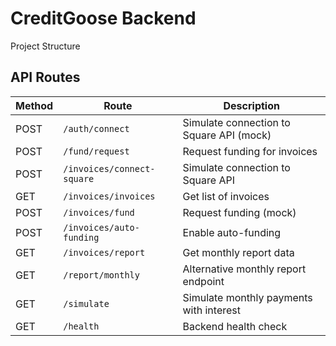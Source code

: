 # CreditGoose Backend

Project Structure

## API Routes

| Method | Route                   | Description                              |
|--------|-------------------------|------------------------------------------|
| POST   | `/auth/connect`          | Simulate connection to Square API (mock)|
| POST   | `/fund/request`          | Request funding for invoices            |
| POST   | `/invoices/connect-square` | Simulate connection to Square API     |
| GET    | `/invoices/invoices`     | Get list of invoices                    |
| POST   | `/invoices/fund`         | Request funding (mock)                  |
| POST   | `/invoices/auto-funding` | Enable auto-funding                     |
| GET    | `/invoices/report`       | Get monthly report data                 |
| GET    | `/report/monthly`        | Alternative monthly report endpoint     |
| GET    | `/simulate`              | Simulate monthly payments with interest |
| GET    | `/health`                | Backend health check                    |
